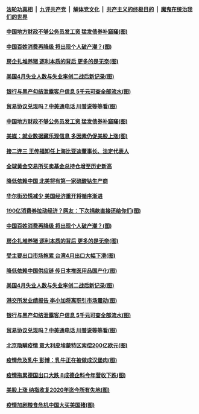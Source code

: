 ####  [法轮功真相](../../../../basic/blob/master/README.md?t=05100002) &nbsp;|&nbsp; [九评共产党](../../../../9ping.md/blob/master/README.md?t=05100002) &nbsp;|&nbsp; [解体党文化](../../../../jtdwh.md/blob/master/README.md?t=05100002)  &nbsp;|&nbsp; [共产主义的终极目的](../../../../gczydzjmd.md/blob/master/README.md?t=05100002) &nbsp;|&nbsp; [魔鬼在统治我们的世界](../../../../mgztzwmdsj.md/blob/master/README.md?t=05100002) 

#### [中国地方财政不够公务员发工资 猛发债券补窟窿(图)](../pages/p5/932705.md?t=05100002) 

#### [中国百姓消费再降级 将出现个人破产潮？(图)](../pages/p5/932609.md?t=05100002) 

#### [房企扎堆养猪 逐利本质的背后 更多的是无奈(图)](../pages/p5/932629.md?t=05100002) 

#### [美国4月失业人数与失业率创二战后新记录(图)](../pages/p5/932587.md?t=05100002) 

#### [银行与黑产勾结泄露客户信息 5千元可查全部流水(图)](../pages/p5/932568.md?t=05100002) 

#### [贸易协议兑现吗？中美通电话 川普说等等看(图)](../pages/p5/932557.md?t=05100002) 

#### [中国地方财政不够公务员发工资 猛发债券补窟窿(图)](../pages/p5/932705.md?t=05100002) 

#### [美媒：就业数据藏乐观信息 多因素仍促美股上涨(图)](../pages/p5/932702.md?t=05100002) 

#### [接二连三 王传福卸任上海比亚迪董事长、法定代表人](../pages/p5/932697.md?t=05100002) 

#### [全球黄金交易所买卖基金总持仓增至历史新高](../pages/p5/932694.md?t=05100002) 

#### [降低依赖中国 北美将有第一家硫酸钴生产商](../pages/p5/932692.md?t=05100002) 

#### [华尔街恐慌减少 美国经济重开将循序渐进](../pages/p5/932690.md?t=05100002) 

#### [190亿消费券拉动经济？网友：下次捐款直接还给你们(图)](../pages/p5/932684.md?t=05100002) 

#### [中国百姓消费再降级 将出现个人破产潮？(图)](../pages/p5/932609.md?t=05100002) 

#### [房企扎堆养猪 逐利本质的背后 更多的是无奈(图)](../pages/p5/932629.md?t=05100002) 

#### [受主要出口市场拖累 台湾4月出口大幅下滑(图)](../pages/p5/932620.md?t=05100002) 

#### [降低依赖中国供应链 传日本推医用品国产化(图)](../pages/p5/932593.md?t=05100002) 

#### [美国4月失业人数与失业率创二战后新记录(图)](../pages/p5/932587.md?t=05100002) 

#### [港交所发业绩报告 李小加将离职引市场震动(图)](../pages/p5/932581.md?t=05100002) 

#### [银行与黑产勾结泄露客户信息 5千元可查全部流水(图)](../pages/p5/932568.md?t=05100002) 

#### [贸易协议兑现吗？中美通电话 川普说等等看(图)](../pages/p5/932557.md?t=05100002) 

#### [北京隐瞒疫情 意大利皮埃蒙特区索偿200亿欧元(图)](../pages/p5/932572.md?t=05100002) 

#### [疫情危及乳牛 彭博：乳牛正在被做成汉堡肉(图)](../pages/p5/932567.md?t=05100002) 

#### [疫情拖累德国出口大跌 8成德企料今年营收下跌(图)](../pages/p5/932562.md?t=05100002) 

#### [美股上涨 纳指收复2020年迄今所有失地(图)](../pages/p5/932554.md?t=05100002) 

#### [疫情加剧粮食危机中国大买美国猪(图)](../pages/p5/932500.md?t=05100002) 

